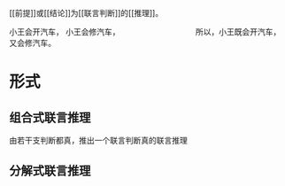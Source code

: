 [[前提]]或[[结论]]为[[联言判断]]的[[推理]]。

小王会开汽车，
小王会修汽车，　　　　　　　　　　
所以，小王既会开汽车，又会修汽车。

# 形式
## 组合式联言推理
由若干支判断都真，推出一个联言判断真的联言推理


## 分解式联言推理
